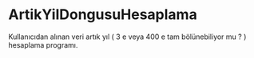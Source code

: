 # ArtikYilDongusuHesaplama
Kullanıcıdan alınan veri artık yıl ( 3 e veya 400 e tam bölünebiliyor mu ? ) hesaplama programı.
